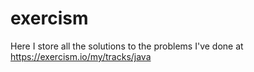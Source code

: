 # exercism
Here I store all the solutions to the problems I've done at https://exercism.io/my/tracks/java
